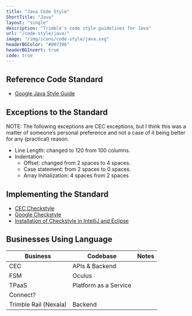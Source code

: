 ```yaml
---
title: "Java Code Style"
ShortTitle: "Java"
layout: "single"
description: "Trimble's code style guidelines for Java"
url: "/code-style/java/"
image: "/img/icons/code-style/java.svg"
headerBGColor: "#007396"
headerBGInvert: true
code: true
---
```


## Reference Code Standard

- [Google Java Style Guide](https://google.github.io/styleguide/javaguide.html)

## Exceptions to the Standard

NOTE: The following exceptions are CEC exceptions, but I think this was a matter of someone’s personal preference and not a case of it being better for any (practical) reason.

- Line Length: changed to 120 from 100 columns.
- Indentation:
  - Offset: changed from 2 spaces to 4 spaces.
  - Case statement: from 2 spaces to 0 spaces.
  - Array Initialization: 4 spaces from 2 spaces

## Implementing the Standard

- [CEC Checkstyle](https://bitbucket.trimble.tools/projects/CIV/repos/static-code-analysis-config/browse/checkstyle/checkstyle.xml)
- [Google Checkstyle](https://github.com/checkstyle/checkstyle/blob/master/src/main/resources/google_checks.xml)
- [Installation of Checkstyle in IntelliJ and Eclipse](https://github.com/HPI-Information-Systems/Metanome/wiki/Installing-the-google-styleguide-settings-in-intellij-and-eclipse)

## Businesses Using Language

| Business              | Codebase              | Notes |
| --------------------- | --------------------- | ----- |
| CEC                   | APIs & Backend        |
| FSM                   | Oculus                |
| TPaaS                 | Platform as a Service |
| Connect?              |                       |
| Trimble Rail (Nexala) | Backend               |
